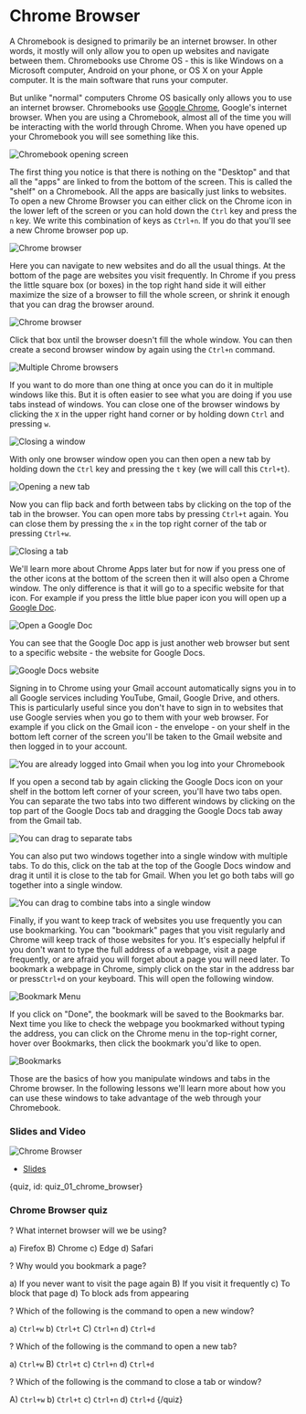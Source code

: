 # Chrome Browser

A Chromebook is designed to primarily be an internet browser. In other words, it mostly will only allow you to open up websites and navigate between them. Chromebooks use Chrome OS - this is like Windows on a Microsoft computer, Android on your phone, or OS X on your Apple computer. It is the main software that runs your computer. 

But unlike "normal" computers Chrome OS basically only allows you to use an internet browser. Chromebooks use [Google Chrome](https://www.google.com/chrome/), Google's internet browser. When you are using a Chromebook, almost all of the time you will be interacting with the world through Chrome. When you have opened up your Chromebook you will see something like this. 

![Chromebook opening screen](images/01_chromebrowser/01_chromebookintro_chromebrowser-1.png)


The first thing you notice is that there is nothing on the "Desktop" and that all the "apps" are linked to from the bottom of the screen. This is called the "shelf" on a Chromebook. All the apps are basically just links to websites. To open a new Chrome Browser you can either click on the Chrome icon in the lower left of the screen or you can hold down the `Ctrl` key and press the `n` key. We write this combination of keys as `Ctrl+n`. If you do that you'll see a new Chrome browser pop up. 

![Chrome browser](images/01_chromebrowser/01_chromebookintro_chromebrowser-2.png)


Here you can navigate to new websites and do all the usual things. At the bottom of the page are websites you visit frequently. In Chrome if you press the little square box (or boxes) in the top right hand side it will either maximize the size of a browser to fill the whole screen, or shrink it enough that you can drag the browser around. 

![Chrome browser](images/01_chromebrowser/01_chromebookintro_chromebrowser-3.png)

Click that box until the browser doesn't fill the whole window. You can then create a second browser window by again using the `Ctrl+n` command. 

![Multiple Chrome browsers](images/01_chromebrowser/01_chromebookintro_chromebrowser-4.png)


If you want to do more than one thing at once you can do it in multiple windows like this. But it is often easier to see what you are doing if you use tabs instead of windows. You can close one of the browser windows by clicking the `X` in the upper right hand corner or by holding down `Ctrl` and pressing `w`.


![Closing a window](images/01_chromebrowser/01_chromebookintro_chromebrowser-5.png)

With only one browser window open you can then open a new tab by holding down the `Ctrl` key and pressing the `t` key (we will call this `Ctrl+t`). 

![Opening a new tab](images/01_chromebrowser/01_chromebookintro_chromebrowser-6.png)

Now you can flip back and forth between tabs by clicking on the top of the tab in the browser. You can open more tabs by pressing `Ctrl+t` again. You can close them by pressing the `x` in the top right corner of the tab or pressing `Ctrl+w`.


![Closing a tab](images/01_chromebrowser/01_chromebookintro_chromebrowser-7.png)


We'll learn more about Chrome Apps later but for now if you press one of the other icons at the bottom of the screen then it will also open a Chrome window. The only difference is that it will go to a specific website for that icon. For example if you press the little blue paper icon you will open up a [Google Doc](https://www.google.com/docs/about/). 

![Open a Google Doc](images/01_chromebrowser/01_chromebookintro_chromebrowser-8.png)

You can see that the Google Doc app is just another web browser but sent to a specific website - the website for Google Docs. 

![Google Docs website](images/01_chromebrowser/01_chromebookintro_chromebrowser-9.png)

Signing in to Chrome using your Gmail account automatically signs you in to all Google services including YouTube, Gmail, Google Drive, and others. This is particularly useful since you don't have to sign in to websites that use Google servies when you go to them with your web browser.  For example if you click on the Gmail icon - the envelope - on your shelf in the bottom left corner of the screen you'll be taken to the Gmail website and then logged in to your account. 

![You are already logged into Gmail when you log into your Chromebook](images/01_chromebrowser/01_chromebookintro_chromebrowser-10.png)


If you open a second tab by again clicking the Google Docs icon on your shelf in the bottom left corner of your screen, you'll have two tabs open. You can separate the two tabs into two different windows by clicking on the top part of the Google Docs tab and dragging the Google Docs tab away from the Gmail tab. 

![You can drag to separate tabs](images/01_chromebrowser/01_chromebookintro_chromebrowser-11.png)

You can also put two windows together into a single window with multiple tabs. To do this, click on the tab at the top of the Google Docs window and drag it until it is close to the tab for Gmail. When you let go both tabs will go together into a single window. 

![You can drag to combine tabs into a single window](images/01_chromebrowser/01_chromebookintro_chromebrowser-12.png)


Finally, if you want to keep track of websites you use frequently you can use bookmarking. You can "bookmark" pages that you visit regularly and Chrome will keep track of those websites for you. It's especially helpful if you don't want to type the full address of a webpage, visit a page frequently, or are afraid you will forget about a page you will need later. To bookmark a webpage in Chrome, simply click on the star in the address bar or press`Ctrl+d` on your keyboard. This will open the following window.

![Bookmark Menu](images/01_chromebrowser/01_chromebookintro_chromebrowser-13.png)

If you click on "Done", the bookmark will be saved to the Bookmarks bar. Next time you like to check the webpage you bookmarked without typing the address, you can click on the Chrome menu in the top-right corner, hover over Bookmarks, then click the bookmark you'd like to open.

![Bookmarks](images/01_chromebrowser/01_chromebookintro_chromebrowser-14.png)

Those are the basics of how you manipulate windows and tabs in the Chrome browser. In the following lessons we'll learn more about how you can use these windows to take advantage of the web through your Chromebook. 



### Slides and Video

![Chrome Browser](https://www.youtube.com/watch?v=2EtFF9YUVJ4)

* [Slides](https://docs.google.com/presentation/d/1ywZbtFacZK0UIsnt2g-sheC9du_rw_7XZ1FX4rRt27M/edit?usp=sharing)


{quiz, id: quiz_01_chrome_browser}

### Chrome Browser quiz

? What internet browser will we be using?

a) Firefox
B) Chrome
c) Edge
d) Safari

? Why would you bookmark a page?

a) If you never want to visit the page again
B) If you visit it frequently
c) To block that page
d) To block ads from appearing

? Which of the following is the command to open a new window?

a) `Ctrl+w`
b) `Ctrl+t`
C) `Ctrl+n`
d) `Ctrl+d`


? Which of the following is the command to open a new tab?

a) `Ctrl+w`
B) `Ctrl+t`
c) `Ctrl+n`
d) `Ctrl+d`


? Which of the following is the command to close a tab or window?

A) `Ctrl+w`
b) `Ctrl+t`
c) `Ctrl+n`
d) `Ctrl+d`
{/quiz}

